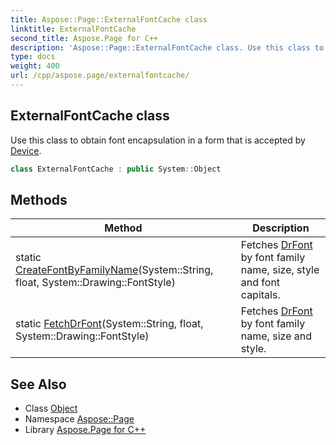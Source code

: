 ```yaml
---
title: Aspose::Page::ExternalFontCache class
linktitle: ExternalFontCache
second_title: Aspose.Page for C++
description: 'Aspose::Page::ExternalFontCache class. Use this class to obtain font encapsulation in a form that is accepted by Device in C++.'
type: docs
weight: 400
url: /cpp/aspose.page/externalfontcache/
---
```

## ExternalFontCache class


Use this class to obtain font encapsulation in a form that is accepted by [Device](../).

```cpp
class ExternalFontCache : public System::Object
```

## Methods

| Method | Description |
| --- | --- |
| static [CreateFontByFamilyName](./createfontbyfamilyname/)(System::String, float, System::Drawing::FontStyle) | Fetches [DrFont](../) by font family name, size, style and font capitals. |
| static [FetchDrFont](./fetchdrfont/)(System::String, float, System::Drawing::FontStyle) | Fetches [DrFont](../) by font family name, size and style. |
## See Also

* Class [Object](../../system/object/)
* Namespace [Aspose::Page](../)
* Library [Aspose.Page for C++](../../)
